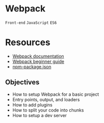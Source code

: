 # Webpack

`Front-end` `JavaScript` `ES6`


# Resources

* [Webpack documentation](https://webpack.js.org/concepts/)
* [Webpack beginner guide](https://www.sitepoint.com/webpack-beginner-guide/)
* [npm-package.json](https://docs.npmjs.com/cli/v8/configuring-npm/package-json)

## Objectives

* How to setup Webpack for a basic project
* Entry points, output, and loaders
* How to add plugins
* How to split your code into chunks
* How to setup a dev server



